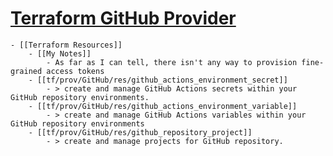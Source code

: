 # [Terraform GitHub Provider](https://registry.terraform.io/providers/integrations/github/latest/docs)
	- [[Terraform Resources]]
		- [[My Notes]]
			- As far as I can tell, there isn't any way to provision fine-grained access tokens
		- [[tf/prov/GitHub/res/github_actions_environment_secret]]
			- > create and manage GitHub Actions secrets within your GitHub repository environments.
		- [[tf/prov/GitHub/res/github_actions_environment_variable]]
			- > create and manage GitHub Actions variables within your GitHub repository environments
		- [[tf/prov/GitHub/res/github_repository_project]]
			- > create and manage projects for GitHub repository.